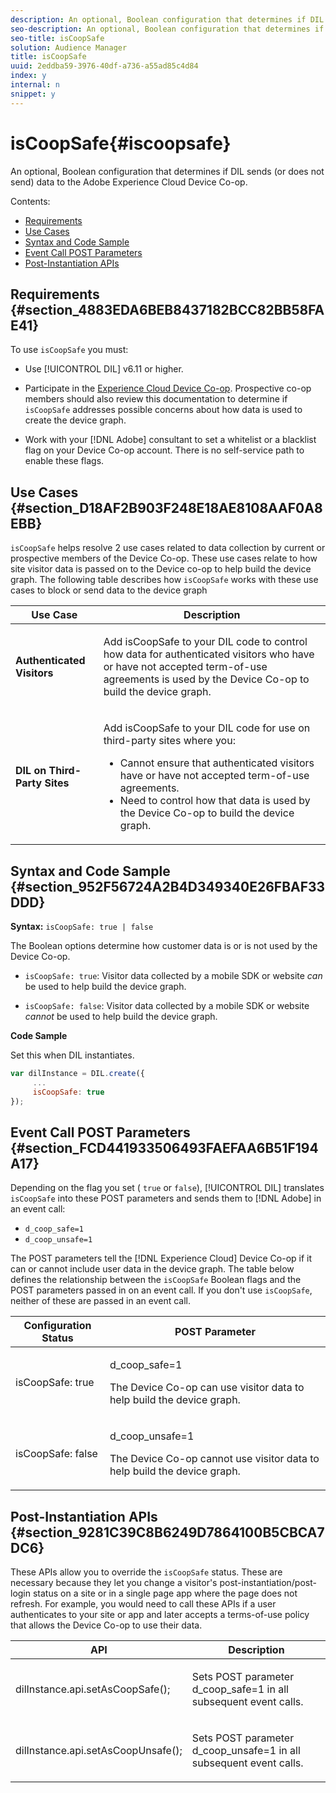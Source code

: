```yaml
---
description: An optional, Boolean configuration that determines if DIL sends (or does not send) data to the Adobe Experience Cloud Device Co-op.
seo-description: An optional, Boolean configuration that determines if DIL sends (or does not send) data to the Adobe Experience Cloud Device Co-op.
seo-title: isCoopSafe
solution: Audience Manager
title: isCoopSafe
uuid: 2eddba59-3976-40df-a736-a55ad85c4d84
index: y
internal: n
snippet: y
---
```


# isCoopSafe{#iscoopsafe}

An optional, Boolean configuration that determines if DIL sends (or does not send) data to the Adobe Experience Cloud Device Co-op.

Contents:

<ul class="simplelist"> 
 <li> <a href="../../c-dil/dil-class-overview/dil-coopsafe.md#section_4883EDA6BEB8437182BCC82BB58FAE41" format="dita" scope="local"> Requirements </a> </li> 
 <li> <a href="../../c-dil/dil-class-overview/dil-coopsafe.md#section_D18AF2B903F248E18AE8108AAF0A8EBB" format="dita" scope="local"> Use Cases </a> </li> 
 <li> <a href="../../c-dil/dil-class-overview/dil-coopsafe.md#section_952F56724A2B4D349340E26FBAF33DDD" format="dita" scope="local"> Syntax and Code Sample </a> </li> 
 <li> <a href="../../c-dil/dil-class-overview/dil-coopsafe.md#section_FCD441933506493FAEFAA6B51F194A17" format="dita" scope="local"> Event Call POST Parameters </a> </li> 
 <li> <a href="../../c-dil/dil-class-overview/dil-coopsafe.md#section_9281C39C8B6249D7864100B5CBCA7DC6" format="dita" scope="local"> Post-Instantiation APIs </a> </li> 
</ul>

## Requirements {#section_4883EDA6BEB8437182BCC82BB58FAE41}

To use `isCoopSafe` you must:

* Use [!UICONTROL DIL] v6.11 or higher. 
* Participate in the [Experience Cloud Device Co-op](https://marketing.adobe.com/resources/help/en_US/mcdc/). Prospective co-op members should also review this documentation to determine if `isCoopSafe` addresses possible concerns about how data is used to create the device graph. 

* Work with your [!DNL Adobe] consultant to set a whitelist or a blacklist flag on your Device Co-op account. There is no self-service path to enable these flags.

## Use Cases {#section_D18AF2B903F248E18AE8108AAF0A8EBB}

`isCoopSafe` helps resolve 2 use cases related to data collection by current or prospective members of the Device Co-op. These use cases relate to how site visitor data is passed on to the Device co-op to help build the device graph. The following table describes how `isCoopSafe` works with these use cases to block or send data to the device graph

<table id="table_A24C63D2A21F47EDBAC8FA5E7BE888D8"> 
 <thead> 
  <tr> 
   <th colname="col1" class="entry"> Use Case </th> 
   <th colname="col2" class="entry"> Description </th> 
  </tr> 
 </thead>
 <tbody> 
  <tr> 
   <td colname="col1"> <p> <b>Authenticated Visitors</b> </p> </td> 
   <td colname="col2"> <p>Add <span class="codeph"> isCoopSafe </span> to your <span class="wintitle"> DIL </span> code to control how data for authenticated visitors who have or have not accepted term-of-use agreements is used by the Device Co-op to build the device graph. </p> </td> 
  </tr> 
  <tr> 
   <td colname="col1"> <p> <b>DIL on Third-Party Sites</b> </p> </td> 
   <td colname="col2"> <p>Add <span class="codeph"> isCoopSafe </span> to your <span class="wintitle"> DIL </span> code for use on third-party sites where you: </p> <p> 
     <ul id="ul_C27BB26510314834A2A7CD99D46DA4AC"> 
      <li id="li_4E6AE574F18646F09C0CF4553EEA1A9E">Cannot ensure that authenticated visitors have or have not accepted term-of-use agreements. </li> 
      <li id="li_26D0561BF32B4278B0A6B5082C17FED8">Need to control how that data is used by the Device Co-op to build the device graph. </li> 
     </ul> </p> </td> 
  </tr> 
 </tbody> 
</table>

## Syntax and Code Sample {#section_952F56724A2B4D349340E26FBAF33DDD}

**Syntax:** `isCoopSafe: true | false`

The Boolean options determine how customer data is or is not used by the Device Co-op.

* `isCoopSafe: true`: Visitor data collected by a mobile SDK or website *can* be used to help build the device graph. 

* `isCoopSafe: false`: Visitor data collected by a mobile SDK or website *cannot* be used to help build the device graph.

**Code Sample**

Set this when DIL instantiates.

```js
var dilInstance = DIL.create({ 
     ... 
     isCoopSafe: true 
});
```

## Event Call POST Parameters {#section_FCD441933506493FAEFAA6B51F194A17}

Depending on the flag you set ( `true` or `false`), [!UICONTROL DIL] translates `isCoopSafe` into these POST parameters and sends them to [!DNL Adobe] in an event call:

* `d_coop_safe=1` 
* `d_coop_unsafe=1`

The POST parameters tell the [!DNL Experience Cloud] Device Co-op if it can or cannot include user data in the device graph. The table below defines the relationship between the `isCoopSafe` Boolean flags and the POST parameters passed in on an event call. If you don't use `isCoopSafe`, neither of these are passed in an event call.

<table id="table_0A544534CA904F4D9836A34B8C1EACBB"> 
 <thead> 
  <tr> 
   <th colname="col1" class="entry"> Configuration Status </th> 
   <th colname="col2" class="entry"> POST Parameter </th> 
  </tr> 
 </thead>
 <tbody> 
  <tr> 
   <td colname="col1"> <p> <span class="codeph"> isCoopSafe: true </span> </p> </td> 
   <td colname="col2"> <p> <span class="codeph"> d_coop_safe=1 </span> </p> <p>The Device Co-op can use visitor data to help build the device graph. </p> </td> 
  </tr> 
  <tr> 
   <td colname="col1"> <p> <span class="codeph"> isCoopSafe: false </span> </p> </td> 
   <td colname="col2"> <p> <span class="codeph"> d_coop_unsafe=1 </span> </p> <p>The Device Co-op cannot use visitor data to help build the device graph. </p> </td> 
  </tr> 
 </tbody> 
</table>

## Post-Instantiation APIs {#section_9281C39C8B6249D7864100B5CBCA7DC6}

These APIs allow you to override the `isCoopSafe` status. These are necessary because they let you change a visitor's post-instantiation/post-login status on a site or in a single page app where the page does not refresh. For example, you would need to call these APIs if a user authenticates to your site or app and later accepts a terms-of-use policy that allows the Device Co-op to use their data.

<table id="table_BAA96B1F82BE48C3A61A1AF1367BA45C"> 
 <thead> 
  <tr> 
   <th colname="col1" class="entry"> API </th> 
   <th colname="col2" class="entry"> Description </th> 
  </tr> 
 </thead>
 <tbody> 
  <tr> 
   <td colname="col1"> <p> <span class="codeph"> dilInstance.api.setAsCoopSafe(); </span> </p> </td> 
   <td colname="col2"> <p>Sets POST parameter <span class="codeph"> d_coop_safe=1 </span> in all subsequent event calls. </p> </td> 
  </tr> 
  <tr> 
   <td colname="col1"> <p> <span class="codeph"> dilInstance.api.setAsCoopUnsafe(); </span> </p> </td> 
   <td colname="col2"> <p>Sets POST parameter <span class="codeph"> d_coop_unsafe=1 </span> in all subsequent event calls. </p> </td> 
  </tr> 
 </tbody> 
</table>

<!-- 

Wiki page https://wiki.corp.adobe.com/x/RCfFTg

 -->

